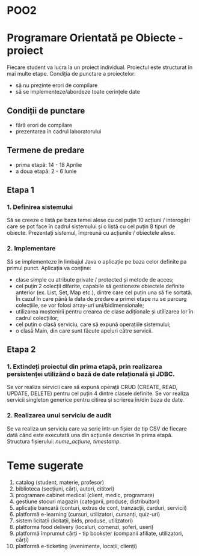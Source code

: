 # POO2

# Programare Orientată pe Obiecte - proiect

Fiecare student va lucra la un proiect individual. Proiectul este structurat în mai multe etape.
Condiția de punctare a proiectelor:
- să nu prezinte erori de compilare
- să se implementeze/abordeze toate cerințele date

## Condiții de punctare
* fără erori de compilare
* prezentarea în cadrul laboratorului

## Termene de predare
* prima etapă: 14 - 18 Aprilie
* a doua etapă: 2 - 6 Iunie

## Etapa 1

### 1. Definirea sistemului
Să se creeze o listă pe baza temei alese cu cel puțin 10 acțiuni / interogări care se pot face în cadrul sistemului și o listă cu cel puțin 8 tipuri de obiecte. Prezentați sistemul, împreună cu acțiunile / obiectele alese.

### 2. Implementare
Să se implementeze în limbajul Java o aplicație pe baza celor definite pa primul punct.
Aplicația va conține:
- clase simple cu atribute private / protected și metode de acces;
- cel puțin 2 colecții diferite, capabile să gestioneze obiectele definite anterior (ex. List, Set, Map etc.), dintre care cel puțin una să fie sortată. În cazul în care până la data de predare a primei etape nu se parcurg colecțiile, se vor folosi array-uri uni/bidimensionale;
- utilizarea moștenirii pentru crearea de clase adiționale și utilizarea lor în cadrul colecțiilor;
- cel puțin o clasă serviciu, care să expună operațiile sistemului;
- o clasă Main, din care sunt făcute apeluri către servicii.

## Etapa 2

### 1. Extindeți proiectul din prima etapă, prin realizarea persistenței utilizând o bază de date relațională și JDBC.
Se vor realiza servicii care să expună operații CRUD (CREATE, READ, UPDATE, DELETE) pentru cel puțin 4 dintre clasele definite. Se vor realiza servicii singleton generice pentru citirea și scrierea în/din baza de date.

### 2. Realizarea unui serviciu de audit
Se va realiza un serviciu care va scrie într-un fișier de tip CSV de fiecare dată când este executată una din acțiunile descrise în prima etapă. Structura fișierului: *nume_acțiune, timestamp*.


# Teme sugerate
1. catalog (student, materie, profesor)
2. biblioteca (secțiuni, cărți, autori, cititori)
3. programare cabinet medical (client, medic, programare)
4. gestiune stocuri magazin (categorii, produse, distribuitori)
5. aplicație bancară (conturi, extras de cont, tranzacții, carduri, servicii)
6. platformă e-learning (cursuri, utilizatori, cursanți, quiz-uri)
7. sistem licitații (licitații, bids, produse, utilizatori)
8. platforma food delivery (localuri, comenzi, șoferi, useri)
9. platformă împrumut cărți - tip bookster (companii afiliate, utilizatori, cărți)
10. platformă e-ticketing (evenimente, locații, clienți)
